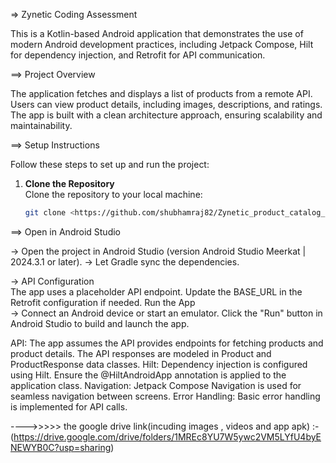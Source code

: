 => Zynetic Coding Assessment

This is a Kotlin-based Android application that demonstrates the use of modern Android development practices, including Jetpack Compose, Hilt for dependency injection, and Retrofit for API communication.

==>  Project Overview

The application fetches and displays a list of products from a remote API. Users can view product details, including images, descriptions, and ratings. The app is built with a clean architecture approach, ensuring scalability and maintainability.

==> Setup Instructions

Follow these steps to set up and run the project:

1. **Clone the Repository**  
   Clone the repository to your local machine:
   ```bash
   git clone <https://github.com/shubhamraj82/Zynetic_product_catalog_app.git>

 ==> Open in Android Studio  
 
-> Open the project in Android Studio (version Android Studio Meerkat | 2024.3.1 or later).
-> Let Gradle sync the dependencies.

-> API Configuration  
   The app uses a placeholder API endpoint. Update the BASE_URL in the Retrofit configuration if needed.
Run the App  
-> Connect an Android device or start an emulator.
Click the "Run" button in Android Studio to build and launch the app.
 
API: The app assumes the API provides endpoints for fetching products and product details. The API responses are modeled in Product and ProductResponse data classes.
Hilt: Dependency injection is configured using Hilt. Ensure the @HiltAndroidApp annotation is applied to the application class.
Navigation: Jetpack Compose Navigation is used for seamless navigation between screens.
Error Handling: Basic error handling is implemented for API calls.


---->>>>> the google drive link(incuding images , videos and app apk)  :- (https://drive.google.com/drive/folders/1MREc8YU7W5ywc2VM5LYfU4byENEWYB0C?usp=sharing)
